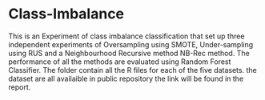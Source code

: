 # Class-Imbalance
This is an Experiment of class imbalance classification that set up three independent experiments of Oversampling using SMOTE, Under-sampling using RUS and a Neighbourhood Recursive method NB-Rec method. The performance of all the methods are evaluated using Random Forest Classifier. The folder contain all the R files for each of the five datasets.
the dataset are all availaible in public repository the link will be found in the report.
